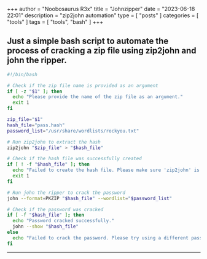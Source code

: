 +++
author = "Noobosaurus R3x"
title = "Johnzipper"
date = "2023-06-18 22:01"
description = "zip2john automation"
type = [
    "posts"
]
categories = [
    "tools"
]
tags = [
    "tools",
    "bash"
]
+++

Just a simple bash script to automate the process of cracking a zip file using zip2john and john the ripper.
---
```bash
#!/bin/bash

# Check if the zip file name is provided as an argument
if [ -z "$1" ]; then
  echo "Please provide the name of the zip file as an argument."
  exit 1
fi

zip_file="$1"
hash_file="pass.hash"
password_list="/usr/share/wordlists/rockyou.txt"

# Run zip2john to extract the hash
zip2john "$zip_file" > "$hash_file"

# Check if the hash file was successfully created
if [ ! -f "$hash_file" ]; then
  echo "Failed to create the hash file. Please make sure 'zip2john' is installed and accessible."
  exit 1
fi

# Run john the ripper to crack the password
john --format=PKZIP "$hash_file" --wordlist="$password_list"

# Check if the password was cracked
if [ -f "$hash_file" ]; then
  echo "Password cracked successfully."
  john --show "$hash_file"
else
  echo "Failed to crack the password. Please try using a different password list or check if 'john the ripper' is installed and accessible."
fi
```
---